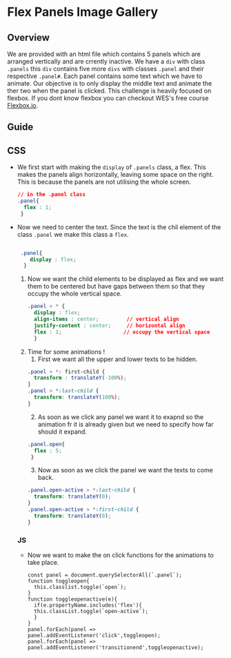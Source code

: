 # Flex Panels Image Gallery

## Overview

We are provided with an html file which contains 5 panels which are arranged vertically and are crrently inactive. We have a `div` with class `.panels` this `div` contains five more `divs` with classes `.panel` and their respective `.panel#`. Each panel contains some text which we have to animate. Our objective is to only display the middle text and animate the ther two when the panel is clicked. This challenge is heavily focused on flexbox. If you dont know flexbox you can checkout WES's free course [Flexbox.io](https://flexbox.io/). 

## Guide

## CSS

* We first start with making the `display` of `.panels` class, a flex. This makes the panels align horizontally, leaving some space on the right. This is because the panels are not utilising the whole screen. 
  ```CSS
  // in the .panel class
  .panel{
    flex : 1;
   }
  ```
* Now we need to center the text. Since the text is the chil element of the class `.panel` we make this class a `flex`.
  ```CSS
  
   .panel{
      display : flex;
    }
  ```
    1. Now we want the child elements to be displayed as flex and we want them to be centered but have gaps between them so that they occupy the whole vertical space.
        ```CSS
        .panel > * {
          display : flex;  
          align-items : center;         // vertical align
          justify-content : center;     // horizontal align
          flex : 1;                    // occupy the vertical space
          }
       ```
    2. Time for some animations !
        1. First we want all the upper and lower texts to be hidden.
          ```CSS
          .panel > *: first-child {
            transform : translateY(-100%);
          }
          .panel > *:last-child {
            transform: translateY(100%);
          }
          ```
        2. As soon as we click any panel we want it to exapnd so the animation fr it is already given but we need to specify how far should it expand.
          ```CSS
          .panel.open{
            flex : 5;
           }
          ```
        3. Now as soon as we click the panel we want the texts to come back.
        ```CSS
        .panel.open-active > *:last-child {
          transform: translateY(0);
        }
        .panel.open-active > *:first-child {
          transform: translateY(0);
        }
        ```
   ### JS
    * Now we want to make the on click functions for the animations to take place.
      ```JS
      const panel = document.querySelectorAll(`.panel`);
      function toggleopen{
        this.classlist.toggle(`open`);
      }
      function toggleopenactive(e){
        if(e.propertyName.includes('flex'){
        this.classList.toggle(`open-active`);
        }
      }
      panel.forEach(panel => panel.addEventListener('click',toggleopen);
      panel.forEach(panel => panel.addEventListener('transitionend',toggleopenactive);
     ```
     
